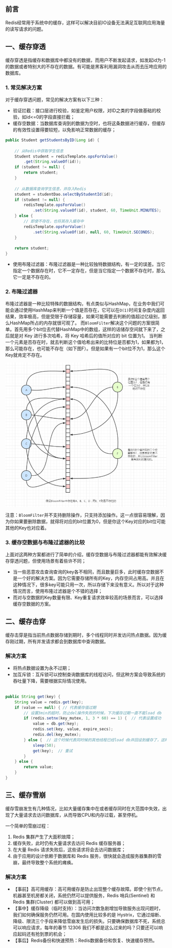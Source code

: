 ## 前言
Redis经常用于系统中的缓存，这样可以解决目前IO设备无法满足互联网应用海量的读写请求的问题。

## 一、缓存穿透

缓存穿透是指缓存和数据库中都没有的数据，而用户不断发起请求，如发起id为-1的数据或者特别大的不存在的数据。有可能是黑客利用漏洞攻击从而去压垮应用的数据库。

### 1. 常见解决方案

对于缓存穿透问题，常见的解决方案有以下三种：
- 验证拦截：接口层进行校验，如鉴定用户权限，对ID之类的字段做基础的校验，如id<=0的字段直接拦截；
- 缓存空数据：当数据库查询到的数据为空时，也将这条数据进行缓存，但缓存的有效性设置得要较短，以免影响正常数据的缓存；

``` JAVA
public Student getStudentsByID(Long id) {
    
    // 从Redis中获取学生信息
    Student student = redisTemplate.opsForValue()
        .get(String.valueOf(id));
    if (student != null) {
        return student;
    }
    
    // 从数据库查询学生信息，并存入Redis
    student = studentDao.selectByStudentId(id);
    if (student != null) {
        redisTemplate.opsForValue()
            .set(String.valueOf(id), student, 60, TimeUnit.MINUTES);
    } else {
        // 即使不存在，也将其存入缓存中
        redisTemplate.opsForValue()
            .set(String.valueOf(id), null, 60, TimeUnit.SECONDS);
    }
    
    return student;
}
```

- 使用布隆过滤器：布隆过滤器是一种比较独特数据结构，有一定的误差。当它指定一个数据存在时，它不一定存在，但是当它指定一个数据不存在时，那么它一定是不存在的。

### 2. 布隆过滤器

布隆过滤器是一种比较特殊的数据结构，有点类似与HashMap，在业务中我们可能会通过使用HashMap来判断一个值是否存在，它可以在`O(1)`时间复杂度内返回结果，效率极高，但是受限于存储容量，如果可能需要去判断的值超过亿级别，那么HashMap所占的内存就很可观了。
而`BloomFilter`解决这个问题的方案很简单。首先用多个bit位去代替HashMap中的数组，这样的话储存空间就下来了，之后就是对 Key 进行多次哈希，将 Key 哈希后的值所对应的 bit 位置为1。
当判断一个元素是否存在时，就去判断这个值哈希出来的比特位是否都为1，如果都为1，那么可能存在，也可能不存在（如下图F）。但是如果有一个bit位不为1，那么这个Key就肯定不存在。

<img src="【Redis】缓存的三大问题及其解决方案-01.png" align=center /> 

<br>

注意：`BloomFilter`并不支持删除操作，只支持添加操作。这一点很容易理解，因为你如果要删除数据，就得将对应的bit位置为0，但是你这个Key对应的bit位可能其他的Key也对应着。

### 3. 缓存空数据与布隆过滤器的比较

上面对这两种方案都进行了简单的介绍，缓存空数据与布隆过滤器都能有效解决缓存穿透问题，但使用场景有着些许不同；
- 当一些恶意攻击查询查询的key各不相同，而且数量巨多，此时缓存空数据不是一个好的解决方案。因为它需要存储所有的Key，内存空间占用高。并且在这种情况下，很多key可能只用一次，所以存储下来没有意义。所以对于这种情况而言，使用布隆过滤器是个不错的选择；
- 而对与空数据的Key数量有限、Key重复请求效率较高的场景而言，可以选择缓存空数据的方案。

## 二、缓存击穿

缓存击穿是指当前热点数据存储到期时，多个线程同时并发访问热点数据。因为缓存刚过期，所有并发请求都会到数据库中查询数据。

### 解决方案

- 将热点数据设置为永不过期；
- 加互斥锁：互斥锁可以控制查询数据库的线程访问，但这种方案会导致系统的吞吐量下降，需要根据实际情况使用。

``` JAVA

public String get(key) {
    String value = redis.get(key);
    if (value == null) { // 代表缓存值过期
        // 设置3min的超时，防止del操作失败的时候，下次缓存过期一直不能load db
        if (redis.setnx(key_mutex, 1, 3 * 60) == 1) {  // 代表设置成功
            value = db.get(key);
            redis.set(key, value, expire_secs);
            redis.del(key_mutex);
        } else {  // 这个时候代表同时候的其他线程已经load db并回设到缓存了，这时候重试获取缓存值即可
            sleep(50);
            get(key);  // 重试
        }
    } else {
        return value;      
    }
}
```

## 三、缓存雪崩

缓存雪崩发生有几种情况，比如大量缓存集中在或者缓存同时在大范围中失效，出现了大量请求去访问数据库，从而导致CPU和内存过载，甚至停机。

一个简单的雪崩过程：
1.  Redis 集群产生了大面积故障；
2.  缓存失败，此时仍有大量请求去访问 Redis 缓存服务器；
3.  在大量 Redis 请求失败后，这些请求将会去访问数据库；
4.  由于应用的设计依赖于数据库和 Redis 服务，很快就会造成服务器集群的雪崩，最终导致整个系统的瘫痪。

### 解决方案

- 【事前】高可用缓存：高可用缓存是防止出现整个缓存故障。即使个别节点，机器甚至机房都关闭，系统仍然可以提供服务，Redis 哨兵(Sentinel) 和 Redis 集群(Cluster) 都可以做到高可用；
- 【事中】缓存降级（临时支持）：当访问次数急剧增加导致服务出现问题时，我们如何确保服务仍然可用。在国内使用比较多的是 Hystrix，它通过熔断、降级、限流三个手段来降低雪崩发生后的损失。只要确保数据库不死，系统总可以响应请求，每年的春节 12306 我们不都是这么过来的吗？只要还可以响应起码还有抢到票的机会；
- 【事后】Redis备份和快速预热：Redis数据备份和恢复、快速缓存预热。